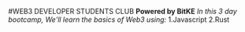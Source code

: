 #WEB3 DEVELOPER STUDENTS CLUB
**Powered by BitKE**
*In this 3 day bootcamp, We'll learn the basics of Web3 using:*
1.Javascript
2.Rust
